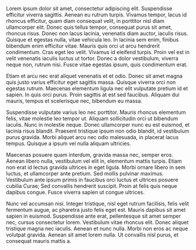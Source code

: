 Lorem ipsum dolor sit amet, consectetur adipiscing elit. Suspendisse efficitur viverra sagittis. Aenean eu rutrum turpis. Vivamus tempor, lacus id rhoncus efficitur, quam diam consequat velit, in porttitor nisl diam ullamcorper elit. Donec quis tellus tempor, consequat purus sit amet, rhoncus risus. Donec non lacus lacinia, venenatis diam auctor, iaculis risus. Quisque et egestas nulla, vitae vehicula leo. In lacinia sem enim, finibus bibendum enim efficitur vitae. Mauris quis orci ut arcu hendrerit condimentum. Cras eget leo velit. Vivamus id eleifend turpis. Proin vel est in velit venenatis iaculis luctus ut tortor. Donec a dolor vestibulum, viverra neque non, rutrum nisi. Fusce vitae egestas ipsum, quis condimentum erat.

Etiam et arcu nec erat aliquet venenatis et et odio. Donec sit amet magna quis justo varius efficitur eget sagittis massa. Quisque viverra orci non egestas rutrum. Maecenas elementum ligula nec elit vulputate pretium id et sapien. In quis orci purus. Proin sagittis at est sed faucibus. Aliquam dui mauris, tempus et scelerisque nec, bibendum eu massa.

Suspendisse vulputate varius leo nec porttitor. Mauris rhoncus elementum felis, vitae molestie leo tempor ut. Aliquam sollicitudin orci ut bibendum iaculis. Nunc in molestie neque. Donec ullamcorper nunc eu est euismod, et lacinia risus blandit. Praesent tristique ipsum non odio blandit, id vestibulum purus gravida. Morbi aliquet arcu nec odio malesuada, in placerat lacus tempus. Quisque a ipsum vel nulla aliquam ultricies.

Maecenas posuere quam interdum, gravida massa nec, semper eros. Aenean libero nulla, vestibulum vel elit in, elementum mattis turpis. Etiam non erat id lectus gravida ultrices in eget ligula. Morbi ornare libero in sem luctus, et ullamcorper ante pretium. Sed mollis pulvinar maximus. Vestibulum ante ipsum primis in faucibus orci luctus et ultrices posuere cubilia Curae; Sed convallis hendrerit suscipit. Proin at felis quis neque dapibus congue. Fusce viverra sapien ut congue ultrices.

Nunc vel accumsan nisi. Integer tristique, nisl eget rutrum facilisis, felis velit fermentum augue, ac pharetra justo felis eget est. Mauris dapibus sit amet sapien in euismod. Suspendisse ante erat, pellentesque sit amet semper nec, cursus consectetur lorem. Vestibulum vitae rhoncus elit. Donec aliquet tristique magna nec iaculis. Aenean et nunc nulla. Morbi non eros ac neque volutpat gravida. Aenean sit amet lorem nulla. Ut convallis nisl purus, et consequat mauris mattis a.
